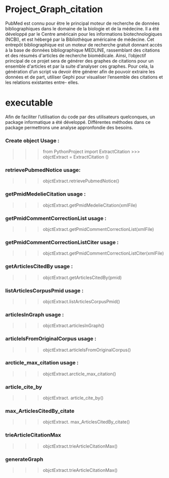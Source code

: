 # Project_Graph_citation


PubMed est connu pour être le principal moteur de recherche de données bibliographiques dans le domaine de la biologie et de la médecine. Il a été développé par le Centre américain pour les informations biotechnologiques (NCBI), et est hébergé par la Bibliothèque américaine de médecine.
Cet entrepôt bibliographique est un moteur de recherche gratuit donnant accès à la base de données bibliographique MEDLINE, rassemblant des citations et des résumés d'articles de recherche biomédicale.
Ainsi, l’objectif principal de ce projet sera de générer des graphes de citations pour un ensemble d'articles et par la suite d'analyser ces graphes.
Pour cela, la génération d’un script va devoir être générer afin de pouvoir extraire les données et de part, utiliser Gephi pour visualiser l’ensemble des citations et les relations existantes entre- elles.

# executable
Afin de faciliter l’utilisation du code par des utilisateurs quelconques, un package informatique a été développé. Différentes méthodes dans ce package permettrons une analyse appronfondie des besoins.

### Create object Usage :
>>> from PythonProject import ExtractCitation >>> objctExtract = ExtractCitation ()
### retrievePubmedNotice usage:
>>> objctExtract.retrievePubmedNotice()
### getPmidMedelieCitation usage :
>>> objctExtract.getPmidMedelieCitation(xmlFile)
### getPmidCommentCorrectionList usage :
>>> objctExtract.getPmidCommentCorrectionList(xmlFile)
### getPmidCommentCorrectionListCiter usage :
>>> objctExtract.getPmidCommentCorrectionListCiter(xmlFile)
### getArticlesCitedBy usage :
>>> objctExtract.getArticlesCitedBy(pmid)
### listArticlesCorpusPmid usage :
>>> objctExtract.listArticlesCorpusPmid()
### articlesInGraph usage :
>>> objctExtract.articlesInGraph()
### articleIsFromOriginalCorpus usage :
>>> objctExtract.articleIsFromOriginalCorpus()
### arcticle_max_citation usage :
>>> objctExtract.arcticle_max_citation()
### article_cite_by
>>> objctExtract. article_cite_by()
### max_ArticlesCitedBy_citate
>>> objctExtract. max_ArticlesCitedBy_citate()
### trieArticleCitationMax
>>> objctExtract.trieArticleCitationMax()
### generateGraph
>>> objctExtract.trieArticleCitationMax()
